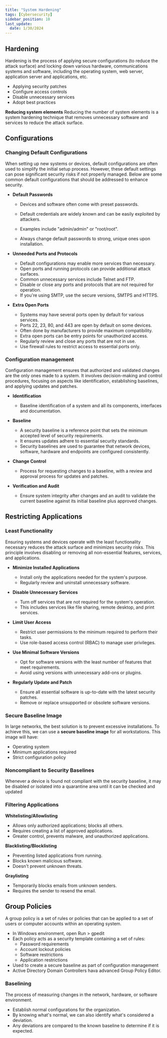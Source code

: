 ```yaml
---
title: "System Hardening"
tags: [Cybersecurity]
sidebar_position: 10
last_update:
  date: 1/30/2024
---
```



## Hardening 

Hardening is the process of applying secure configurations (to reduce the attack surface) and locking down various hardware, communications systems and software, including the operating system, web server, application server and applications, etc.

- Applying security patches
- Configure access controls
- Disable unnecessary services 
- Adopt best practices

**Reducing system elements**
Reducing the number of system elements is a system hardening technique that removes unnecessary software and services to reduce the attack surface. 

## Configurations 

### Changing Default Configurations 

When setting up new systems or devices, default configurations are often used to simplify the initial setup process. However, these default settings can pose significant security risks if not properly managed. Below are some common default configurations that should be addressed to enhance security.

- **Default Passwords**

  - Devices and software often come with preset passwords.
  - Default credentials are widely known and can be easily exploited by attackers.
  - Examples include "admin/admin" or "root/root".
  - Always change default passwords to strong, unique ones upon installation.

    <!-- 
    <div class="img-center">

    ![](/img/docs/sec+-default-passwords.png)
    
    </div>
    -->

- **Unneeded Ports and Protocols**

  - Default configurations may enable more services than necessary.
  - Open ports and running protocols can provide additional attack surfaces.
  - Common unnecessary services include Telnet and FTP.
  - Disable or close any ports and protocols that are not required for operation.
  - If you're using SMTP, use the secure versions, SMTPS and HTTPS.


- **Extra Open Ports**

  - Systems may have several ports open by default for various services.
  - Ports 22, 23, 80, and 443 are open by default on some devices.
  - Often done by manufacturers to provide maximum compatibility.
  - Extra open ports can be entry points for unauthorized access.
  - Regularly review and close any ports that are not in use.
  - Use firewall rules to restrict access to essential ports only.


### Configuration management 

Configuration management ensures that authorized and validated changes are the only ones made to a system. It involves decision-making and control procedures, focusing on aspects like identification, establishing baselines, and applying updates and patches.

- **Identification**

    - Baseline identification of a system and all its components, interfaces and documentation.

- **Baseline**

    - A security baseline is a reference point that sets the minimum accepted level of security requirements. 
    - It ensures updates adhere to essential security standards.
    - Security baselines are used to guarantee that network devices, software, hardware and endpoints are configured consistently. 

- **Change Control**   

    - Process for requesting changes to a baseline, with a review and approval process for updates and patches.

- **Verification and Audit**    

    - Ensure system integrity after changes and an audit to validate the current baseline against its initial baseline plus approved changes.

## Restricting Applications

### Least Functionality

Ensuring systems and devices operate with the least functionality necessary reduces the attack surface and minimizes security risks. This principle involves disabling or removing all non-essential features, services, and applications.

- **Minimize Installed Applications**

  - Install only the applications needed for the system's purpose.
  - Regularly review and uninstall unnecessary software.

- **Disable Unnecessary Services**

  - Turn off services that are not required for the system's operation.
  - This includes services like file sharing, remote desktop, and print services.

- **Limit User Access**

  - Restrict user permissions to the minimum required to perform their tasks.
  - Use role-based access control (RBAC) to manage user privileges.

- **Use Minimal Software Versions**

  - Opt for software versions with the least number of features that meet requirements.
  - Avoid using versions with unnecessary add-ons or plugins.

- **Regularly Update and Patch**

  - Ensure all essential software is up-to-date with the latest security patches.
  - Remove or replace unsupported or obsolete software versions.

### Secure Baseline Image 

In large networks, the best solution is to prevent excessive installations. To achieve this, we can use a **secure baseline image** for all workstations. This image will have:

- Operating system 
- Minimum applications required
- Strict configuration policy

### Noncompliant to Security Baselines 

Whenever a device is found not compliant with the security baseline, it may be disabled or isolated into a quarantine area until it can be checked and updated

### Filtering Applications

**Whitelisting/Allowlisting**

- Allows only authorized applications; blocks all others.
- Requires creating a list of approved applications.
- Greater control, prevents malware, and unauthorized applications.

**Blacklisting/Blocklisting**

- Preventing listed applications from running.
- Blocks known malicious software.
- Doesn't prevent unknown threats.

**Graylisting**

- Temporarily blocks emails from unknown senders.
- Requires the sender to resend the email.



## Group Policies 

A group policy is a set of rules or policies that can be applied to a set of users or computer accounts within an operating system. 

- In Windows environment, open Run > gpedit
- Each policy acts as a security template containing a set of rules:
  - Password requirements 
  - Account lockout policies 
  - Software restrictions 
  - Application restrictions
- Used to create a secure baseline as part of configuration management
- Active Directory Domain Controllers hava advanced Group Policy Editor.

### Baselining 

The process of measuring changes in the network, hardware, or software environment.

- Establish normal configurations for the organization.
- By knowing what's normal, we can also identify what's considered a deviation.
- Any deviations are compared to the known baseline to determine if it is expected.


